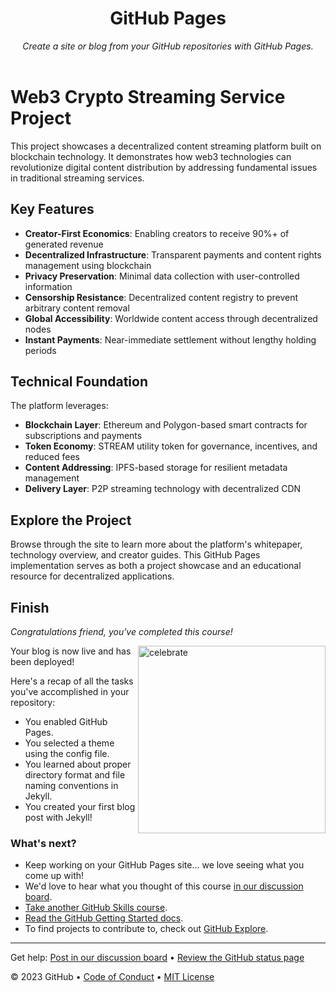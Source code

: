 <header>

<!--
  <<< Author notes: Course header >>>
  Include a 1280×640 image, course title in sentence case, and a concise description in emphasis.
  In your repository settings: enable template repository, add your 1280×640 social image, auto delete head branches.
  Add your open source license, GitHub uses MIT license.
-->

# GitHub Pages

_Create a site or blog from your GitHub repositories with GitHub Pages._

</header>

# Web3 Crypto Streaming Service Project

This project showcases a decentralized content streaming platform built on blockchain technology. It demonstrates how web3 technologies can revolutionize digital content distribution by addressing fundamental issues in traditional streaming services.

## Key Features

- **Creator-First Economics**: Enabling creators to receive 90%+ of generated revenue
- **Decentralized Infrastructure**: Transparent payments and content rights management using blockchain
- **Privacy Preservation**: Minimal data collection with user-controlled information
- **Censorship Resistance**: Decentralized content registry to prevent arbitrary content removal
- **Global Accessibility**: Worldwide content access through decentralized nodes
- **Instant Payments**: Near-immediate settlement without lengthy holding periods

## Technical Foundation

The platform leverages:

- **Blockchain Layer**: Ethereum and Polygon-based smart contracts for subscriptions and payments
- **Token Economy**: STREAM utility token for governance, incentives, and reduced fees
- **Content Addressing**: IPFS-based storage for resilient metadata management
- **Delivery Layer**: P2P streaming technology with decentralized CDN

## Explore the Project

Browse through the site to learn more about the platform's whitepaper, technology overview, and creator guides. This GitHub Pages implementation serves as both a project showcase and an educational resource for decentralized applications.

<!--
  <<< Author notes: Finish >>>
  Review what we learned, ask for feedback, provide next steps.
-->

## Finish

_Congratulations friend, you've completed this course!_

<img src=https://octodex.github.com/images/constructocat2.jpg alt=celebrate width=300 align=right>

Your blog is now live and has been deployed!

Here's a recap of all the tasks you've accomplished in your repository:

- You enabled GitHub Pages.
- You selected a theme using the config file.
- You learned about proper directory format and file naming conventions in Jekyll.
- You created your first blog post with Jekyll!

### What's next?

- Keep working on your GitHub Pages site... we love seeing what you come up with!
- We'd love to hear what you thought of this course [in our discussion board](https://github.com/orgs/skills/discussions/categories/github-pages).
- [Take another GitHub Skills course](https://github.com/skills).
- [Read the GitHub Getting Started docs](https://docs.github.com/en/get-started).
- To find projects to contribute to, check out [GitHub Explore](https://github.com/explore).

<footer>

<!--
  <<< Author notes: Footer >>>
  Add a link to get support, GitHub status page, code of conduct, license link.
-->

---

Get help: [Post in our discussion board](https://github.com/orgs/skills/discussions/categories/github-pages) &bull; [Review the GitHub status page](https://www.githubstatus.com/)

&copy; 2023 GitHub &bull; [Code of Conduct](https://www.contributor-covenant.org/version/2/1/code_of_conduct/code_of_conduct.md) &bull; [MIT License](https://gh.io/mit)

</footer>

